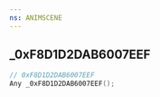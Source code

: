 ```yaml
---
ns: ANIMSCENE
---
```

## _0xF8D1D2DAB6007EEF

```c
// 0xF8D1D2DAB6007EEF
Any _0xF8D1D2DAB6007EEF();
```

